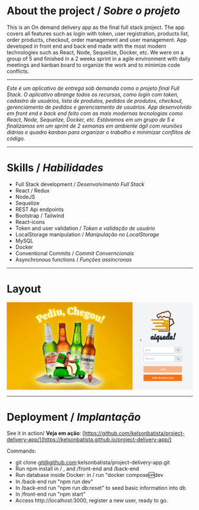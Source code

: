 # About the project / *Sobre o projeto*

This is an On demand delivery app as the final full stack project. The app covers all features such as login with token, user registration, products list, order products, checkout, order management and user management. App developed in front end and back end made with the most modern technologies such as React, Node, Sequelize, Docker, etc. We were on a group of 5 and finished in a 2 weeks sprint in a agile environment with daily meetings and kanban board to organize the work and to minimize code conflicts.

---

*Este é um aplicativo de entrega sob demanda como o projeto final Full Stack. O aplicativo abrange todos os recursos, como login com token, cadastro de usuários, lista de produtos, pedidos de produtos, checkout, gerenciamento de pedidos e gerenciamento de usuários. App desenvolvido em front end e back end feito com as mais modernas tecnologias como React, Node, Sequelize, Docker, etc. Estávamos em um grupo de 5 e finalizamos em um sprint de 2 semanas em ambiente ágil com reuniões diárias e quadro kanban para organizar o trabalho e minimizar conflitos de código.*

---
# Skills / *Habilidades*

  - Full Stack development / *Desenvolvimento Full Stack*
  - React / Redux
  - NodeJS
  - Sequelize
  - REST Api endpoints
  - Bootstrap / Tailwind
  - React-icons
  - Token and user validation / *Token e validação de usuário*
  - LocalStorage manipulation / *Manipulação no LocalStorage*
  - MySQL
  - Docker
  - Conventional Commits / *Commit Converncionais*
  - Asynchronous functions / *Funções assíncronas*

---
# Layout

<img src="intro.gif" alt="Delivery App" />

---
# Deployment / *Implantação*

See it in action/ **Veja em ação**: [https://github.com/kelsonbatista/project-delivery-app/](https://kelsonbatista.github.io/project-delivery-app/)

Commands:

- git clone git@github.com:kelsonbatista/project-delivery-app.git
- Run npm install in / , and /front-end and /back-end
- Run database inside Docker: in / run "docker compose:up:dev
- In /back-end run "npm run dev"
- In /back-end run "npm run db:reset" to seed basic information into db
- In /front-end run "npm start"
- Access http://localhost:3000, register a new user, ready to go.
